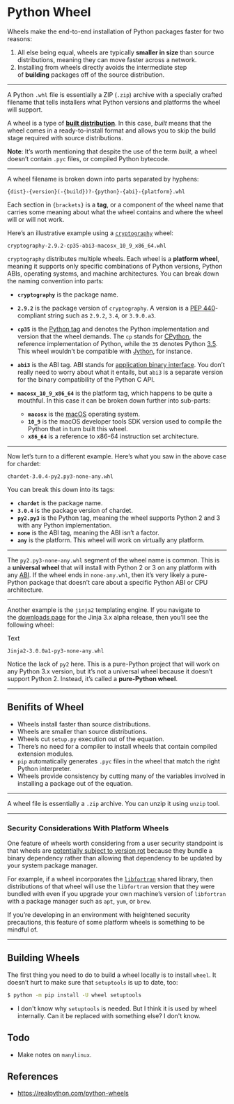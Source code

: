 # Python Wheel

Wheels make the end-to-end installation of Python packages faster for two reasons:

1. All else being equal, wheels are typically **smaller in size** than source distributions, meaning they can move faster across a network.
2. Installing from wheels directly avoids the intermediate step of **building** packages off of the source distribution.

---

A Python `.whl` file is essentially a ZIP (`.zip`) archive with a specially crafted filename that tells installers what Python versions and platforms the wheel will support.

A wheel is a type of [**built distribution**](https://packaging.python.org/glossary/#term-built-distribution). In this case, _built_ means that the wheel comes in a ready-to-install format and allows you to skip the build stage required with source distributions.

**Note**: It’s worth mentioning that despite the use of the term _built_, a wheel doesn’t contain `.pyc` files, or compiled Python bytecode.

---

A wheel filename is broken down into parts separated by hyphens:

```
{dist}-{version}(-{build})?-{python}-{abi}-{platform}.whl
```

Each section in `{brackets}` is a **tag**, or a component of the wheel name that carries some meaning about what the wheel contains and where the wheel will or will not work.

Here’s an illustrative example using a [`cryptography`](https://github.com/pyca/cryptography) wheel:


```
cryptography-2.9.2-cp35-abi3-macosx_10_9_x86_64.whl
```

`cryptography` distributes multiple wheels. Each wheel is a **platform wheel**, meaning it supports only specific combinations of Python versions, Python ABIs, operating systems, and machine architectures. You can break down the naming convention into parts:

- **`cryptography`** is the package name.
    
- **`2.9.2`** is the package version of `cryptography`. A version is a [PEP 440](https://www.python.org/dev/peps/pep-0440/)-compliant string such as `2.9.2`, `3.4`, or `3.9.0.a3`.
    
- **`cp35`** is the [Python tag](https://www.python.org/dev/peps/pep-0425/#python-tag) and denotes the Python implementation and version that the wheel demands. The `cp` stands for [CPython](https://realpython.com/cpython-source-code-guide/), the reference implementation of Python, while the `35` denotes Python [3.5](https://docs.python.org/3/whatsnew/3.5.html). This wheel wouldn’t be compatible with [Jython](https://www.jython.org/), for instance.
    
- **`abi3`** is the ABI tag. ABI stands for [application binary interface](https://docs.python.org/3/c-api/stable.html). You don’t really need to worry about what it entails, but `abi3` is a separate version for the binary compatibility of the Python C API.
    
- **`macosx_10_9_x86_64`** is the platform tag, which happens to be quite a mouthful. In this case it can be broken down further into sub-parts:
    
    - **`macosx`** is the [macOS](https://en.wikipedia.org/wiki/MacOS) operating system.
    - **`10_9`** is the macOS developer tools SDK version used to compile the Python that in turn built this wheel.
    - **`x86_64`** is a reference to x86-64 instruction set architecture.

---

Now let’s turn to a different example. Here’s what you saw in the above case for chardet:

```
chardet-3.0.4-py2.py3-none-any.whl
```

You can break this down into its tags:

- **`chardet`** is the package name.
- **`3.0.4`** is the package version of chardet.
- **`py2.py3`** is the Python tag, meaning the wheel supports Python 2 and 3 with any Python implementation.
- **`none`** is the ABI tag, meaning the ABI isn’t a factor.
- **`any`** is the platform. This wheel will work on virtually any platform.

---

The `py2.py3-none-any.whl` segment of the wheel name is common. This is a **universal wheel** that will install with Python 2 or 3 on any platform with any [ABI](https://stackoverflow.com/a/2456882/7954504). If the wheel ends in `none-any.whl`, then it’s very likely a pure-Python package that doesn’t care about a specific Python ABI or CPU architecture.

---

Another example is the `jinja2` templating engine. If you navigate to the [downloads page](https://pypi.org/project/Jinja2/3.0.0a1/#files) for the Jinja 3.x alpha release, then you’ll see the following wheel:

Text

`Jinja2-3.0.0a1-py3-none-any.whl`

Notice the lack of `py2` here. This is a pure-Python project that will work on any Python 3.x version, but it’s not a universal wheel because it doesn’t support Python 2. Instead, it’s called a **pure-Python wheel**.

---

## Benifits of Wheel

- Wheels install faster than source distributions.
- Wheels are smaller than source distributions.
- Wheels cut `setup.py` execution out of the equation.
- There’s no need for a compiler to install wheels that contain compiled extension modules.
- `pip` automatically generates `.pyc` files in the wheel that match the right Python interpreter.
- Wheels provide consistency by cutting many of the variables involved in installing a package out of the equation.

---

A wheel file is essentially a `.zip` archive. You can unzip it using `unzip` tool.

---
### Security Considerations With Platform Wheels

One feature of wheels worth considering from a user security standpoint is that wheels are [potentially subject to version rot](https://github.com/asottile/no-manylinux#what-why) because they bundle a binary dependency rather than allowing that dependency to be updated by your system package manager.

For example, if a wheel incorporates the [`libfortran`](https://gcc.gnu.org/fortran/) shared library, then distributions of that wheel will use the `libfortran` version that they were bundled with even if you upgrade your own machine’s version of `libfortran` with a package manager such as `apt`, `yum`, or `brew`.

If you’re developing in an environment with heightened security precautions, this feature of some platform wheels is something to be mindful of.

---

## Building Wheels

The first thing you need to do to build a wheel locally is to install `wheel`. It doesn’t hurt to make sure that `setuptools` is up to date, too:

```bash
$ python -m pip install -U wheel setuptools
```

- I don't know why `setuptools` is needed. But I think it is used by wheel internally. Can it be replaced with something else? I don't know.



## Todo

- Make notes on `manylinux`.

## References

- https://realpython.com/python-wheels
